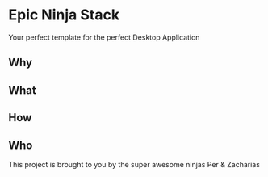 # Epic Ninja Stack
Your perfect template for the perfect Desktop Application

## Why

## What

## How

## Who
This project is brought to you by the super awesome ninjas Per & Zacharias